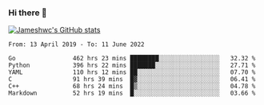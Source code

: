### Hi there 👋

[![Jameshwc's GitHub stats](https://github-readme-stats.vercel.app/api?username=jameshwc)](https://github.com/anuraghazra/github-readme-stats)

<!--START_SECTION:waka-->

```text
From: 13 April 2019 - To: 11 June 2022

Go                462 hrs 23 mins ████████░░░░░░░░░░░░░░░░░   32.32 %
Python            396 hrs 22 mins ███████░░░░░░░░░░░░░░░░░░   27.71 %
YAML              110 hrs 12 mins ██░░░░░░░░░░░░░░░░░░░░░░░   07.70 %
C                 91 hrs 39 mins  █▓░░░░░░░░░░░░░░░░░░░░░░░   06.41 %
C++               68 hrs 24 mins  █▒░░░░░░░░░░░░░░░░░░░░░░░   04.78 %
Markdown          52 hrs 19 mins  █░░░░░░░░░░░░░░░░░░░░░░░░   03.66 %
```

<!--END_SECTION:waka-->